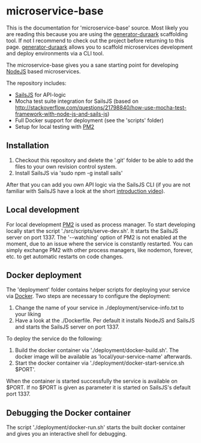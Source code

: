 # microservice-base

This is the documentation for 'microservice-base' source. Most likely you are reading this because you are using the [generator-duraark](https://github.com/duraark/generator-duraark) scaffolding tool. If not I recommend to check out the project before returning to this page. [generator-duraark](https://github.com/duraark/generator-duraark) allows you to scaffold microservices development and deploy environments via a CLI tool.

The microservice-base gives you a sane starting point for developing [NodeJS](http://www.nodejs.org) based microservices.

The repository includes:
  * [SailsJS](http://sailsjs.org) for API-logic
  * Mocha test suite integration for SailsJS (based on http://stackoverflow.com/questions/21798840/how-use-mocha-test-framework-with-node-js-and-sails-js)
  * Full Docker support for deployment (see the 'scripts' folder)
  * Setup for local testing with [PM2](https://github.com/Unitech/pm2)

## Installation

1. Checkout this repository and delete the '.git' folder to be able to add the files to your own revision control system.
2. Install SailsJS via 'sudo npm -g install sails'

After that you can add you own API logic via the SailsJS CLI (if you are not familiar with SailsJS have a look at the short [introduction video](http://sailsjs.org/)).

## Local development

For local development [PM2](https://github.com/Unitech/pm2) is used as process manager. To start developing locally start the script './src/scripts/serve-dev.sh'. It starts the SailsJS server on port 1337. The '--watching' option of PM2 is not enabled at the moment, due to an issue where the service is constantly restarted. You can simply exchange PM2 with other process managers, like nodemon, forever, etc. to get automatic restarts on code changes.

## Docker deployment

The 'deployment' folder contains helper scripts for deploying your service via [Docker](http://www.docker.com). Two steps are necessary to configure the deployment:

1. Change the name of your service in ./deployment/service-info.txt to your liking
2. Have a look at the ./Dockerfile. Per default it installs NodeJS and SailsJS and starts the SailsJS server on port 1337.

To deploy the service do the following:

1. Build the docker container via './deployment/docker-build.sh'. The docker image will be available as 'local/your-service-name' afterwards.
2. Start the docker container via './deployment/docker-start-service.sh $PORT'.

When the container is started successfully the service is available on $PORT. If no $PORT is given as parameter it is started on SailsJS's default port 1337.

## Debugging the Docker container

The script './deployment/docker-run.sh' starts the built docker container and gives you an interactive shell for debugging.
